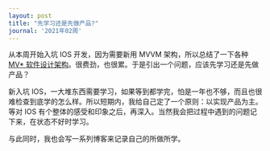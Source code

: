 ```yaml
---
layout: post
title: "先学习还是先做产品?"
journal: '2021年02周'
---
```


从本周开始入坑 IOS 开发，因为需要新用 MVVM 架构，所以总结了一下各种 [MV* 软件设计架构](https://www.zddhub.com/memo/2021/01/05/mv-design-architectures.html)。很费劲，也很累。于是引出一个问题，应该先学习还是先做产品？

新入坑 IOS，一大堆东西需要学习，如果等到都学完，怕是一年也不够，而且也很难检查到底学的怎么样。所以短期内，我给自己定了一个原则：以实现产品为主。等对 IOS 有个整体的感受和印象之后，再深入。当然我会把过程中遇到的问题记下来，在状态不好时学习。

与此同时，我也会写一系列博客来记录自己的所做所学。
